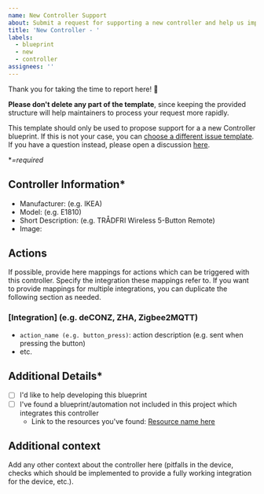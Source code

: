 ```yaml
---
name: New Controller Support
about: Submit a request for supporting a new controller and help us implement it
title: 'New Controller - '
labels:
  - blueprint
  - new
  - controller
assignees: ''
---
```


Thank you for taking the time to report here! :tada:

**Please don't delete any part of the template**, since keeping the provided structure will help maintainers to process your request more rapidly.

This template should only be used to propose support for a a new Controller blueprint. If this is not your case, you can [choose a different issue template](https://github.com/EPMatt/awesome-ha-blueprints/issues/new/choose). If you have a question instead, please open a discussion [here](https://github.com/EPMatt/awesome-ha-blueprints/discussions/new).

\*_=required_

## Controller Information\*

- Manufacturer: (e.g. IKEA)
- Model: (e.g. E1810)
- Short Description: (e.g. TRÅDFRI Wireless 5-Button Remote)
- Image:

## Actions

If possible, provide here mappings for actions which can be triggered with this controller.
Specify the integration these mappings refer to. If you want to provide mappings for multiple integrations, you can duplicate the following section as needed.

### [Integration] (e.g. deCONZ, ZHA, Zigbee2MQTT)

- `action_name (e.g. button_press)`: action description (e.g. sent when pressing the button)
- etc.

## Additional Details\*

- [ ] I'd like to help developing this blueprint
- [ ] I've found a blueprint/automation not included in this project which integrates this controller
  - Link to the resources you've found: [Resource name here](https://link-goes-here)

## Additional context

Add any other context about the controller here (pitfalls in the device, checks which should be implemented to provide a fully working integration for the device, etc.).
